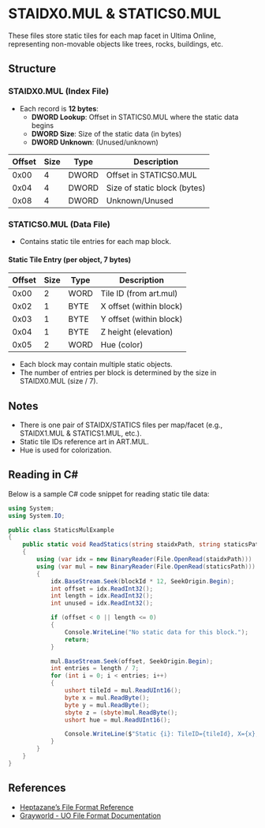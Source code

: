 # STAIDX0.MUL & STATICS0.MUL

These files store static tiles for each map facet in Ultima Online, representing non-movable objects like trees, rocks, buildings, etc.

## Structure

### STAIDX0.MUL (Index File)

- Each record is **12 bytes**:
  - **DWORD Lookup**: Offset in STATICS0.MUL where the static data begins
  - **DWORD Size**: Size of the static data (in bytes)
  - **DWORD Unknown**: (Unused/unknown)

| Offset | Size | Type   | Description                        |
|--------|------|--------|------------------------------------|
| 0x00   | 4    | DWORD  | Offset in STATICS0.MUL             |
| 0x04   | 4    | DWORD  | Size of static block (bytes)       |
| 0x08   | 4    | DWORD  | Unknown/Unused                     |

### STATICS0.MUL (Data File)

- Contains static tile entries for each map block.

#### Static Tile Entry (per object, 7 bytes)

| Offset | Size | Type   | Description                |
|--------|------|--------|----------------------------|
| 0x00   | 2    | WORD   | Tile ID (from art.mul)     |
| 0x02   | 1    | BYTE   | X offset (within block)    |
| 0x03   | 1    | BYTE   | Y offset (within block)    |
| 0x04   | 1    | BYTE   | Z height (elevation)       |
| 0x05   | 2    | WORD   | Hue (color)                |

- Each block may contain multiple static objects.
- The number of entries per block is determined by the size in STAIDX0.MUL (size / 7).

## Notes

- There is one pair of STAIDX/STATICS files per map/facet (e.g., STAIDX1.MUL & STATICS1.MUL, etc.).
- Static tile IDs reference art in ART.MUL.
- Hue is used for colorization.

## Reading in C#

Below is a sample C# code snippet for reading static tile data:

```csharp
using System;
using System.IO;

public class StaticsMulExample
{
    public static void ReadStatics(string staidxPath, string staticsPath, int blockId)
    {
        using (var idx = new BinaryReader(File.OpenRead(staidxPath)))
        using (var mul = new BinaryReader(File.OpenRead(staticsPath)))
        {
            idx.BaseStream.Seek(blockId * 12, SeekOrigin.Begin);
            int offset = idx.ReadInt32();
            int length = idx.ReadInt32();
            int unused = idx.ReadInt32();

            if (offset < 0 || length <= 0)
            {
                Console.WriteLine("No static data for this block.");
                return;
            }

            mul.BaseStream.Seek(offset, SeekOrigin.Begin);
            int entries = length / 7;
            for (int i = 0; i < entries; i++)
            {
                ushort tileId = mul.ReadUInt16();
                byte x = mul.ReadByte();
                byte y = mul.ReadByte();
                sbyte z = (sbyte)mul.ReadByte();
                ushort hue = mul.ReadUInt16();

                Console.WriteLine($"Static {i}: TileID={tileId}, X={x}, Y={y}, Z={z}, Hue={hue}");
            }
        }
    }
}
```

## References

- [Heptazane’s File Format Reference](https://uo.stratics.com/heptazane/fileformats.shtml)
- [Grayworld - UO File Format Documentation](http://www.grayworld.ru/uo/index_eng.html)
